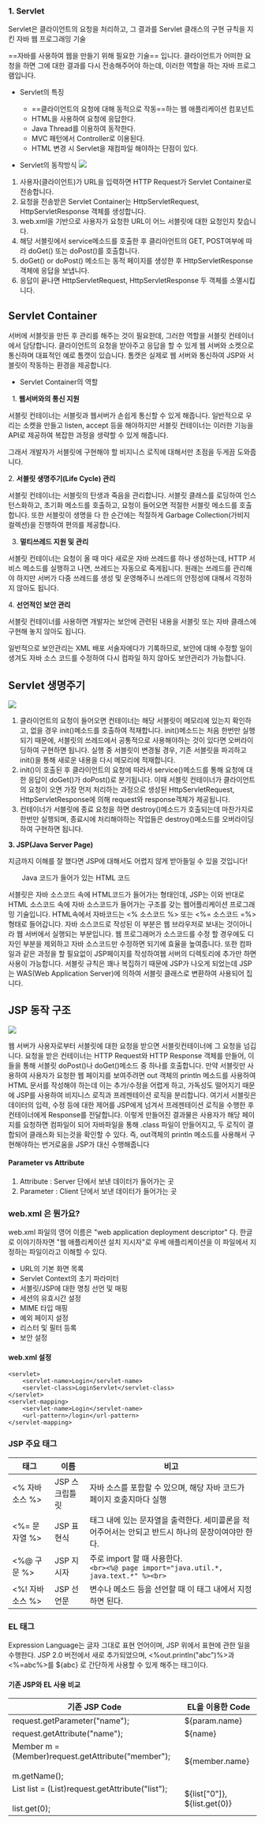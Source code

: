 
### 1. Servlet

Servlet은 클라이언트의 요청을 처리하고, 그 결과를 Servlet 클래스의 구현 규칙을 지킨 자바 웹 프로그래밍 기술

==자바를 사용하여 웹을 만들기 위해 필요한 기술== 입니다. 클라이언트가 어떠한 요청을 하면 그에 대한 결과를 다시 전송해주어야 하는데, 이러한 역할을 하는 자바 프로그램입니다.

- Servlet의 특징
	- ==클라이언트의 요청에 대해 동적으로 작동==하는 웹 애플리케이션 컴포넌트
	- HTML을 사용하여 요청에 응답한다.
	- Java Thread를 이용하여 동작한다.
	- MVC 패턴에서 Controller로 이용된다.
	- HTML 변경 시 Servlet을 재컴파일 해야하는 단점이 있다.

- Servlet의 동작방식
![](https://t1.daumcdn.net/cfile/tistory/993A7F335A04179D20)

1. 사용자(클라이언트)가 URL을 입력하면 HTTP Request가 Servlet Container로 전송합니다.
2. 요청을 전송받은 Servlet Container는 HttpServletRequest, HttpServletResponse 객체를 생성합니다.
3. web.xml을 기반으로 사용자가 요청한 URL이 어느 서블릿에 대한 요청인지 찾습니다.
4. 해당 서블릿에서 service메소드를 호출한 후 클리아언트의 GET, POST여부에 따라 doGet() 또는 doPost()를 호출합니다.
5. doGet() or doPost() 메소드는 동적 페이지를 생성한 후 HttpServletResponse객체에 응답을 보냅니다.
6. 응답이 끝나면 HttpServletRequest, HttpServletResponse 두 객체를 소멸시킵니다.

## Servlet Container

서버에 서블릿을 만든 후 관리를 해주는 것이 필요한데, 그러한 역할을 서블릿 컨테이너에서 담당합니다. 클라이언트의 요청을 받아주고 응답을 할 수 있게 웹 서버와 소켓으로 통신하며 대표적인 예로 톰캣이 있습니다. 톰캣은 실제로 웹 서버와 통신하여 JSP와 서블릿이 작동하는 환경을 제공합니다.

- Servlet Container의 역할

  1. **웹서버와의 통신 지원**

서블릿 컨테이너는 서블릿과 웹서버가 손쉽게 통신할 수 있게 해줍니다. 일반적으로 우리는 소켓을 만들고 listen, accept 등을 해야하지만 서블릿 컨테이너는 이러한 기능을 API로 제공하여 복잡한 과정을 생략할 수 있게 해줍니다.

그래서 개발자가 서블릿에 구현해야 할 비지니스 로직에 대해서만 초점을 두게끔 도와줍니다.

2. **서블릿 생명주기(Life Cycle) 관리** 

서블릿 컨테이너는 서블릿의 탄생과 죽음을 관리합니다. 서블릿 클래스를 로딩하여 인스턴스화하고, 초기화 메소드를 호출하고, 요청이 들어오면 적절한 서블릿 메소드를 호출합니다. 또한 서블릿이 생명을 다 한 순간에는 적절하게 Garbage Collection(가비지 컬렉션)을 진행하여 편의를 제공합니다.

3. **멀티쓰레드 지원 및 관리** 

서블릿 컨테이너는 요청이 올 때 마다 새로운 자바 쓰레드를 하나 생성하는데, HTTP 서비스 메소드를 실행하고 나면, 쓰레드는 자동으로 죽게됩니다. 원래는 쓰레드를 관리해야 하지만 서버가 다중 쓰레드를 생성 및 운영해주니 쓰레드의 안정성에 대해서 걱정하지 않아도 됩니다.

  
4. **선언적인 보안 관리** 

서블릿 컨테이너를 사용하면 개발자는 보안에 관련된 내용을 서블릿 또는 자바 클래스에 구현해 놓지 않아도 됩니다.

일반적으로 보안관리는 XML 배포 서술자에다가 기록하므로, 보안에 대해 수정할 일이 생겨도 자바 소스 코드를 수정하여 다시 컴파일 하지 않아도 보안관리가 가능합니다.

##  Servlet 생명주기

  

![](https://t1.daumcdn.net/cfile/tistory/991870335A04292F0B)



1. 클라이언트의 요청이 들어오면 컨테이너는 해당 서블릿이 메모리에 있는지 확인하고, 없을 경우 init()메소드를 호출하여 적재합니다. init()메소드는 처음 한번만 실행되기 때문에, 서블릿의 쓰레드에서 공통적으로 사용해야하는 것이 있다면 오버라이딩하여 구현하면 됩니다. 실행 중 서블릿이 변경될 경우, 기존 서블릿을 파괴하고 init()을 통해 새로운 내용을 다시 메모리에 적재합니다.
2. init()이 호출된 후 클라이언트의 요청에 따라서 service()메소드를 통해 요청에 대한 응답이 doGet()가 doPost()로 분기됩니다. 이때 서블릿 컨테이너가 클라이언트의 요청이 오면 가장 먼저 처리하는 과정으로 생성된 HttpServletRequest, HttpServletResponse에 의해 request와 response객체가 제공됩니다.
3. 컨테이너가 서블릿에 종료 요청을 하면 destroy()메소드가 호출되는데 마찬가지로 한번만 실행되며, 종료시에 처리해야하는 작업들은 destroy()메소드를 오버라이딩하여 구현하면 됩니다.

**3. JSP(Java Server Page)**  

지금까지 이해를 잘 했다면 JSP에 대해서도 어렵지 않게 받아들일 수 있을 것입니다!

       Java 코드가 들어가 있는 HTML 코드

서블릿은 자바 소스코드 속에 HTML코드가 들어가는 형태인데, JSP는 이와 반대로 HTML 소스코드 속에 자바 소스코드가 들어가는 구조를 갖는 웹어플리케이션 프로그래밍 기술입니다. HTML속에서 자바코드는 <% 소스코드 %> 또는 <%= 소스코드 =%>형태로 들어갑니다. 자바 소스코드로 작성된 이 부분은 웹 브라우저로 보내는 것이아니라 웹 서버에서 실행되는 부분입니다. 웹 프로그래머가 소스코드를 수정 할 경우에도 디자인 부분을 제외하고 자바 소스코드만 수정하면 되기에 효율을 높여줍니다. 또한 컴파일과 같은 과정을 할 필요없이 JSP페이지를 작성하여웹 서버의 디렉토리에 추가만 하면 사용이 가능합니다. 서블릿 규칙은 꽤나 복집하기 때문에 JSP가 나오게 되었는데 JSP는 WAS(Web Application Server)에 의하여 서블릿 클래스로 변환하여 사용되어 집니다. 

  

## **JSP 동작 구조**


![](https://mblogthumb-phinf.pstatic.net/20150604_85/islove8587_1433408612779SkNsM_JPEG/4_JSP%C0%C7%B5%BF%C0%DB%B1%B8%C1%B6.jpg?type=w2)

웹 서버가 사용자로부터 서블릿에 대한 요청을 받으면 서블릿컨테이너에 그 요청을 넘깁니다. 요청을 받은 컨테이너는 HTTP Request와 HTTP Response 객체를 만들어, 이들을 통해 서블릿 doPost()나 doGet()메소드 중 하나를 호출합니다. 만약 서블릿만 사용하여 사용자가 요청한 웹 페이지를 보여주려면 out 객체의 println 메소드를 사용하여 HTML 문서를 작성해야 하는데 이는 추가/수정을 어렵게 하고, 가독성도 떨어지기 때문에 JSP를 사용하여 비지니스 로직과 프레젠테이션 로직을 분리합니다. 여기서 서블릿은 데이터의 입력, 수정 등에 대한 제어를 JSP에게 넘겨서 프레젠테이션 로직을 수행한 후 컨테이너에게 Response를 전달합니다. 이렇게 만들어진 결과물은 사용자가 해당 페이지를 요청하면 컴파일이 되어 자바파일을 통해 .class 파일이 만들어지고, 두 로직이 결합되어 클래스화 되는것을 확인할 수 있다. 즉, out객체의 println 메소드를 사용해서 구현해야하는 번거로움을 JSP가 대신 수행해줍니다

#### Parameter vs Attribute

1. Attribute : Server 단에서 보낸 데이터가 들어가는 곳
2. Parameter : Client 단에서 보낸 데이터가 들어가는 곳

### web.xml 은 뭔가요?

web.xml 파일의 영어 이름은 "web application deployment descriptor" 다. 한글로 이야기하자면 "웹 애플리케이션 설치 지시자"로 우베 애플리케이션을 이 파일에서 지정하는 파일이라고 이해할 수 있다.

- URL의 기본 화면 목록
- Servlet Context의 초기 파라미터
- 서블릿/JSP에 대한 명칭 선언 및 매핑
- 세션의 유효시간 설정
- MIME 타입 매핑
- 예외 페이지 설정
- 리스터 및 필터 등록
- 보안 설정

#### web.xml 설정

```
<servlet>
	<servlet-name>Login</servlet-name>
	<servlet-class>LoginServlet</servlet-class>
</servlet>
<servlet-mapping>
	<servlet-name>Login</servlet-name>
	<url-pattern>/login</url-pattern>
</servlet-mapping>
```


### JSP 주요 태그

| 태그           | 이름        | 비고                                                                                 |
| ------------ | --------- | ---------------------------------------------------------------------------------- |
| <% 자바 소스 %>  | JSP 스크립틀릿 | 자바 소스를 포함할 수 있으며, 해당 자바 코드가 페이지 호출지마다 실행                                           |
| <%= 문자열 %>   | JSP 표현식   | 태그 내에 있는 문자열을 출력한다. 세미콜론을 적어주어서는 안되고 반드시 하나의 문장이여야만 한다.                            |
| <%@ 구문 %>    | JSP 지시자   | 주로 import 할 때 사용한다.<br>```<br><%@ page import="java.util.*, java.text.*" %><br>``` |
| <%! 자바 소스 %> | JSP 선언문   | 변수나 메소드 등을 선언할 때 이 태그 내에서 지정하면 된다.                                                 |

### EL 태그

Expression Language는 글자 그대로 표현 언어이며, JSP 위에서 표현에 관한 일을 수행한다.
JSP 2.0 버전에서 새로 추가되었으며, <%out.println("abc")%>과 <%=abc%>를 ${abc} 로 간단하게 사용할 수 있게 해주는 태그이다.

#### 기존 JSP와 EL 사용 비교

| 기존 JSP Code                                                            | EL을 이용한 Code                 |
| ---------------------------------------------------------------------- | ---------------------------- |
| request.getParameter("name");                                          | ${param.name}                |
| request.getAttribute("name");                                          | ${name}                      |
| Member m = (Member)request.getAttribute("member");<br><br>m.getName(); | ${member.name}               |
| List list = (List)request.getAttribute("list");<br><br>list.get(0);    | ${list["0"]}, ${list.get(0)} |
